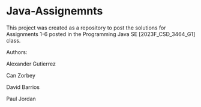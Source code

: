 # Java-Assignemnts

This project was created as a repository to post the solutions for Assignments 1-6 posted in the Programming Java SE [2023F_CSD_3464_G1] class. 

Authors:

Alexander Gutierrez

Can Zorbey

David Barrios

Paul Jordan
